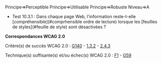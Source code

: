 Principe=>Perceptible
Principe=>Utilisable
Principe=>Robuste
Niveau=>A

*   Test 10.3.1 : Dans chaque page Web, l'information reste-t-elle [compréhensible](#comprhensible ordre de lecture) lorsque les [feuilles de styles](#feuille de style) sont désactivées ?

**Correspondances WCAG 2.0**

Critère(s) de succès WCAG 2.0 : [G140](http://www.w3.org/TR/WCAG-TECHS/G140.html) - [1.3.2](http://www.w3.org/Translations/WCAG20-fr/#content-structure-separation-sequence) - [2.4.3](http://www.w3.org/Translations/WCAG20-fr/#navigation-mechanisms-focus-order)

Technique(s) suffisante(s) et/ou échec(s) WCAG 2.0 : [F1](http://www.w3.org/TR/WCAG-TECHS/F1.html) - [G59](http://www.w3.org/TR/WCAG-TECHS/G59.html)

